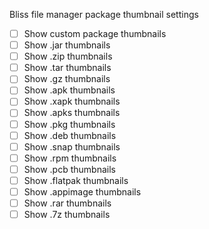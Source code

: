 Bliss file manager package thumbnail settings

- [ ] Show custom package thumbnails
- [ ] Show .jar thumbnails
- [ ] Show .zip thumbnails
- [ ] Show .tar thumbnails
- [ ] Show .gz thumbnails
- [ ] Show .apk thumbnails
- [ ] Show .xapk thumbnails
- [ ] Show .apks thumbnails
- [ ] Show .pkg thumbnails
- [ ] Show .deb thumbnails
- [ ] Show .snap thumbnails
- [ ] Show .rpm thumbnails
- [ ] Show .pcb thumbnails
- [ ] Show .flatpak thumbnails
- [ ] Show .appimage thumbnails
- [ ] Show .rar thumbnails
- [ ] Show .7z thumbnails
